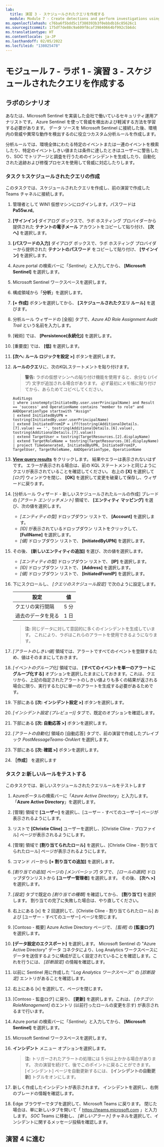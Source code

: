 ```yaml
---
lab:
  title: 演習 3 - スケジュールされたクエリを作成する
  module: Module 7 - Create detections and perform investigations using Microsoft Sentinel
ms.openlocfilehash: c76ba6f5bdd5c1f380393b3f0ebbdb16c85626c1
ms.sourcegitcommit: 175df7de88c9a609f8caf39840664bf992c5b6dc
ms.translationtype: HT
ms.contentlocale: ja-JP
ms.lasthandoff: 02/05/2022
ms.locfileid: "138025478"
---
```

# <a name="module-7---lab-1---exercise-3---create-a-scheduled-query"></a>モジュール 7 - ラボ 1 - 演習 3 - スケジュールされたクエリを作成する

## <a name="lab-scenario"></a>ラボのシナリオ

あなたは、Microsoft Sentinel を実装した会社で働いているセキュリティ運用アナリストです。 Azure Sentinel を使って脅威を検出および軽減する方法を学習する必要があります。 データ ソースを Microsoft Sentinel に接続した後、環境内の脅威や異常な動作を検出するのに役立つカスタム分析ルールを作成します。

分析ルールでは、環境全体にわたる特定のイベントまたは一連のイベントを検索したり、特定のイベントしきい値または条件に達したときはユーザーに警告したり、SOC でトリアージと調査を行うためのインシデントを生成したり、自動化された追跡および修復プロセスを使用して脅威に対応したりします。


### <a name="task-1-create-a-scheduled-query"></a>タスク 1:スケジュールされたクエリの作成

このタスクでは、スケジュールされたクエリを作成し、前の演習で作成した Teams チャネルに接続します。

1. 管理者として WIN1 仮想マシンにログインします。パスワードは **Pa55w.rd**。  

1. **[サインイン]** ダイアログ ボックスで、ラボ ホスティング プロバイダーから提供された **テナントの電子メール** アカウントをコピーして貼り付け、 **[次へ]** を選択します。

1. **[パスワードの入力]** ダイアログ ボックスで、ラボ ホスティング プロバイダーから提供された **テナントのパスワード** をコピーして貼り付け、 **[サインイン]** を選択します。

1. Azure portal の検索バーに「*Sentinel*」と入力してから、 **[Microsoft Sentinel]** を選択します。

1. Microsoft Sentinel ワークスペースを選択します。

1. 構成領域から「**分析**」を選択します。

1. **[+ 作成]** ボタンを選択してから、 **[スケジュールされたクエリ ルール]** を選びます。

1. 分析ルール ウィザードの [全般] タブで、*Azure AD Role Assignment Audit Trail* という名前を入力します。

1. [戦術] では、 **[Persistence(永続化)]** を選択します。

1. [重要度] では、 **[低]** を選択します。

1. **[次へ: ルール ロジックを設定 >]** ボタンを選択します。

1. **ルールのクエリ**に、次のKQLステートメントを貼り付けます。

    >**警告:** ラボの仮想マシンへの貼り付け機能を使用すると、余分な (パイプ) 文字が追加される場合があります。 必ず最初にメモ帳に貼り付けてから、あらためてコピペしてください。

    ```KQL
    AuditLogs  
    | where isnotempty(InitiatedBy.user.userPrincipalName) and Result == 'success' and OperationName contains "member to role" and AADOperationType startswith "Assign"
    | extend InitiatedByUPN = tostring(InitiatedBy.user.userPrincipalName)
    | extend InitiatedFromIP = iff(tostring(AdditionalDetails.[7].value) == '', tostring(AdditionalDetails.[6].value), tostring(AdditionalDetails.[7].value))
    | extend TargetUser = tostring(TargetResources.[2].displayName)
    | extend TargetRoleName = tostring(TargetResources.[0].displayName)
    | project TimeGenerated, InitiatedByUPN, InitiatedFromIP, TargetUser, TargetRoleName, AADOperationType, OperationName
    ```

1. **[View query results](クエリ結果の表示)** をクリックします。 結果やエラーは表示されないはずです。 エラーが表示される場合は、前の KQL ステートメントと同じようにクエリが表示されていることを確認してください。 右上の **[X]** を選択して *[ログ]* ウィンドウを閉じ、 **[OK]** を選択して変更を破棄して保存し、ウィザードに戻ります。

1. [分析ルール ウィザード - 新しいスケジュールされたルールの作成] ブレードの *[アラート エンリッチメント]* 領域で、 **[エンティティ マッピング]** を選び、次の値を選択します。 

    - *[エンティティの型]* ドロップダウン リストで、 **[Account]** を選択します。
    - *[ID]* が表示されているドロップダウン リストをクリックして、 **[FullName]** を選択します。
    - *[値]* ドロップダウン リストで、 **[InitiatedByUPN]** を選択します。

1. その後、 **[新しいエンティティの追加]** を選び、次の値を選択します。

    - *[エンティティの型]* ドロップダウン リストで、 **[IP]** を選択します。
    - *[ID]* ドロップダウン リストで、 **[Address]** を選択します。
    - *[値]* ドロップダウン リストで、 **[InitiatedFromIP]** を選択します。

1. 下にスクロールし、 *[クエリのスケジュール設定]* で次のように設定します。

    |設定|値|
    |---|---|
    |クエリの実行間隔|5 分|
    |過去のデータを見る|1 日|

    >**注:**  同じデータに対して意図的に多くのインシデントを生成しています。 これにより、ラボはこれらのアラートを使用できるようになります。

1. *[アラートのしきい値]* 領域では、アラートですべてのイベントを登録するため、値はそのままにしておきます。

1. *[イベントのグループ化]* 領域では、 **[すべてのイベントを単一のアラートにグループ化する]** オプションを選択したままにしておきます。これは、クエリから、上記の指定されたアラートのしきい値よりも多くの結果が返される場合に限り、実行するたびに単一のアラートを生成する必要があるためです。

1. 下部にある **[次: インシデント設定 >]** ボタンを選択します。 

1. *[インシデント設定 (プレビュー)]* タブで、既定のオプションを確認します。

1. 下部にある **[次: 自動応答 >]** ボタンを選択します。

1. *[アラートの自動化]* 領域の [自動応答] タブで、前の演習で作成したプレイブック *PostMessageTeams-OnAlert* を選択します。

1. 下部にある **[次: 確認 >]** ボタンを選択します。
  
1. **［作成］** を選択します


### <a name="task-2-test-our-new-rule"></a>タスク 2:新しいルールをテストする

このタスクでは、新しいスケジュールされたクエリルールをテストします

1. Azureポータルの検索バーに「*Azure Active Directory*」と入力します。 「**Azure Active Directory**」を選択します。

1. [管理] 領域で **[ユーザー]** を選択し、[ユーザー - すべてのユーザー] ページが表示されるようにします。

1. リストで **[Christie Cline]** ユーザーを選択し、[Christie Cline - プロファイル] ページが表示されるようにします。

1. [管理] 領域で **[割り当てられたロール]** を選択し、[Christie Cline - 割り当てられたロール] ページが表示されるようにします。

1. コマンド バーから **[+ 割り当ての追加]** を選択します。

1. *[割り当ての追加]* ページの *[メンバーシップ]* タブで、 *[ロールの選択]* ドロップダウンリストから **[ユーザー管理者]** を選択します。 その後、 **[次へ >]** を選択します。

1. *[設定]* タブで既定の *[割り当ての種類]* を確認してから、 **[割り当て]** を選択します。 割り当ての完了に失敗した場合は、やり直してください。

1. 右上にある [x] を 2 回選択して、[Christie Cline - 割り当てられたロール] および [ユーザー - すべてのユーザー] ページを閉じます。

1. [Contoso - 概要] Azure Active Directory ページで、 *[監視]* の **[監査ログ]** を選択します。

1. **[データ設定のエクスポート]** を選択します。 Microsoft Sentinel の "Azure Active Directory" データ コネクタにより、Log Analytics ワークスペースにデータを送信するように構成が正しく設定されていることを確認します。これを行うには、 *[診断設定]* の情報を確認します。

1. 以前に Sentinel 用に作成した ''*Log Analytics ワークスペース*'' の *[診断設定]* エントリがあることを確認します。

1. 右上にある [x] を選択して、ページを閉じます。

1. [Contoso - 監査ログ] に戻り、 **[更新]** を選択します。これは、 *[カテゴリ: RoleManagement]* のエントリ (以前行ったロールの変更を示す) が表示されるまで行います。

1. Azure portal の検索バーに「*Sentinel*」と入力してから、 **[Microsoft Sentinel]** を選択します。

1. Microsoft Sentinel ワークスペースを選択します。

1. **インシデント** メニュー オプションを選択します。

    >**注:**  トリガーされたアラートの処理には 5 分以上かかる場合があります。 次の演習を続けて、後でこのポイントに戻ることができます。 [インシデント] ページを自動更新するには、 **[インシデントの自動更新]** トグルをオンにします。

1. 新しく作成したインシデントが表示されます。 インシデントを選択し、右側のブレードの情報を確認します。

1. Edge ブラウザーでタブを選択して、Microsoft Teams に戻ります。 閉じた場合は、単に新しいタブを開いて「 https://teams.microsoft.com 」と入力します。 *SOC* Teams に移動し、 *[新しいアラート]* チャネルを選択して、インシデントに関するメッセージ投稿を確認します。

## <a name="proceed-to-exercise-4"></a>演習 4 に進む
